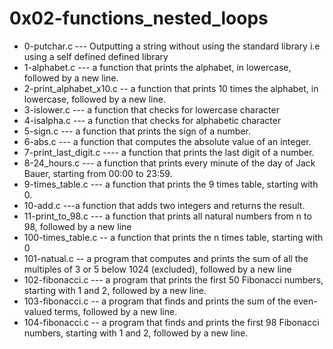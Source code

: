 # 0x02-functions_nested_loops
* 0-putchar.c --- Outputting a string without using the standard library i.e using a self defined defined library
* 1-alphabet.c --- a function that prints the alphabet, in lowercase, followed by a new line.
* 2-print_alphabet_x10.c -- a function that prints 10 times the alphabet, in lowercase, followed by a new line.
* 3-islower.c --- a function that checks for lowercase character
* 4-isalpha.c --- a function that checks for alphabetic character
* 5-sign.c ---  a function that prints the sign of a number.
* 6-abs.c --- a function that computes the absolute value of an integer.
* 7-print_last_digit.c ---- a function that prints the last digit of a number.
* 8-24_hours.c --- a function that prints every minute of the day of Jack Bauer, starting from 00:00 to 23:59.
* 9-times_table.c --- a function that prints the 9 times table, starting with 0.
* 10-add.c ---a function that adds two integers and returns the result.
* 11-print_to_98.c --- a function that prints all natural numbers from n to 98, followed by a new line
* 100-times_table.c -- a function that prints the n times table, starting with 0
* 101-natual.c -- a program that computes and prints the sum of all the multiples of 3 or 5 below 1024 (excluded), followed by a new line
* 102-fibonacci.c ---  a program that prints the first 50 Fibonacci numbers, starting with 1 and 2, followed by a new line.
* 103-fibonacci.c -- a program that finds and prints the sum of the even-valued terms, followed by a new line.
* 104-fibonacci.c --  a program that finds and prints the first 98 Fibonacci numbers, starting with 1 and 2, followed by a new line.
